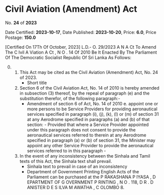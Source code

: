 # Civil  Aviation  (Amendment) Act

No. **24** of **2023**

Date Certified: **2023-10-17**, Date Published: **2023-10-20**, Price: **6.0**, Price Postage: **150.0**

[Certified On 17Th Of October, 2023]
L.D.- O. 29/2023
A N  A Ct   To   Amend   The  C Ivil  A Viation  A Ct , N O . 14  Of  2010
Be It Enacted By The Parliament Of The Democratic Socialist Republic Of Sri Lanka As Follows:

0. 
    1. This Act may be cited as the Civil Aviation (Amendment) Act, No. 24 of  2023.
        - Short title
    2. Section 6 of the Civil Aviation Act, No. 14 of 2010 is hereby amended in subsection (3) thereof, by the repeal of paragraph  (e)  and the substitution therefor, of the following paragraph:-
        - Amendment of section 6 of Act, No. 14 of 2010
            e. appoint one or more persons to be Service Providers for providing aeronautical services specified in paragraph  (i), (j), (k), (l)  or  (m)  of section 31 at any Aerodrome specified in paragraphs  (a)  and  (b)  of that section:
                - Provided that where a Service Provider appointed under this paragraph does not consent to provide the aeronautical services referred to therein at any Aerodrome specified in paragraph  (a)  or  (b)  of section 31, the Minister may appoint any other Service Provider to provide the aeronautical services referred to in this paragraph
                - 
    3. In the event of any inconsistency between the Sinhala and Tamil texts of this Act, the Sinhala text shall prevail.
        - Sinhala text to prevail in case of an inconsistency
        - Department of Government Printing English Acts of the Parliament can be purchased at the P RAKASHANA  P IYASA , D EPARTMENT   OF G OVERNMENT  P RINTING , N O . 118, D R . D ANISTER  D E  S ILVA  M AWATHA , C OLOMBO  8.